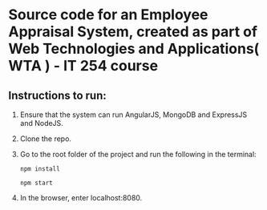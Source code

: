 # Source code for an Employee Appraisal System, created as part of Web Technologies and Applications( WTA ) - IT 254 course

## Instructions to run:

1. Ensure that the system can run AngularJS, MongoDB and ExpressJS and NodeJS.

2. Clone the repo.

3. Go to the root folder of the project and run the following in the terminal:
    ```shell
    npm install
    
    npm start
    ```

5. In the browser, enter localhost:8080.

